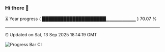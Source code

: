 ### Hi there 👋

⏳ Year progress { █████████████████████▁▁▁▁▁▁▁▁▁ } 70.07 %

---

⏰ Updated on Sat, 13 Sep 2025 18:14:19 GMT

![Progress Bar CI](https://github.com/code-lakshay/GitHub-Actions-Demo/workflows/Progress%20Bar%20CI/badge.svg)
